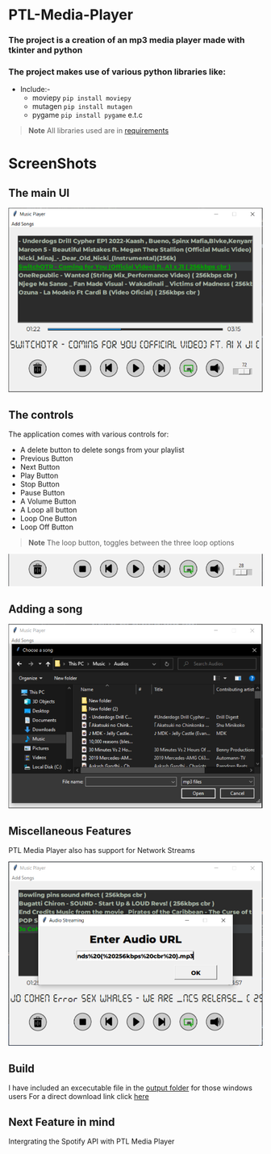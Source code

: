 # PTL-Media-Player
### The project is a creation of an mp3 media player made with tkinter and python
### The project makes use of various python libraries like:
- Include:-
  - moviepy  `pip install moviepy`
  - mutagen `pip install mutagen`
  - pygame `pip install pygame` e.t.c
> **Note** 
> All libraries used are in [requirements][libraries]

# ScreenShots
## The main UI

![UI...](screenshots/main-UI.PNG?raw=true "Optional Title")

## The controls
The application comes with various controls for:
- A delete button to delete songs from your playlist
- Previous Button
- Next Button
- Play Button
- Stop Button
- Pause Button
- A Volume Button
- A Loop all button
- Loop One Button
- Loop Off Button
> **Note** 
> The loop button, toggles between the three loop options

![Controls...](screenshots/controls.PNG?raw=true "Optional Title")

## Adding a song

![AddSong...](screenshots/add-song.PNG?raw=true "Optional Title")

## Miscellaneous Features
PTL Media Player also has support for Network Streams

![Stream...](screenshots/stream.PNG?raw=true "Optional Title")

## Build
I have included an excecutable file in the [output folder][build] for those windows users
For a direct download link click [here][setup]

## Next Feature in mind
Intergrating the Spotify API with PTL Media Player

[libraries]: requirements.txt
[build]: output/setup.exe
[setup]: https://github.com/IdrisFallout/PTL-Media-Player/raw/master/output/setup.exe
